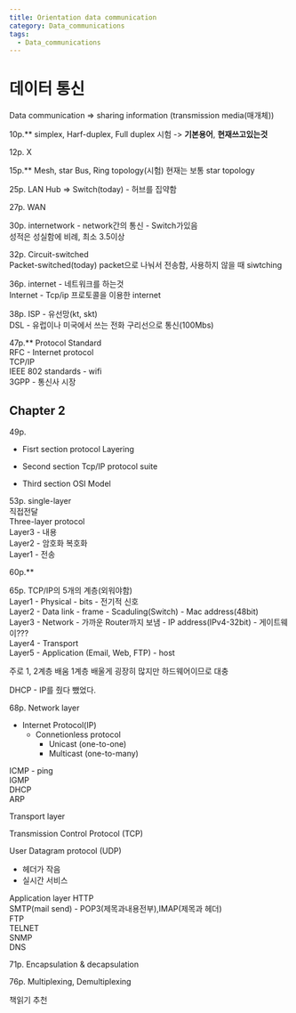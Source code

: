 ```yaml
---
title: Orientation data communication
category: Data_communications
tags:
  - Data_communications
---
```

# 데이터 통신

Data communication => sharing information (transmission media(매개체))

10p.**
simplex, Harf-duplex, Full duplex
시험 -> **기본용어**, **현재쓰고있는것**

12p.
X

15p.**
Mesh, star Bus, Ring topology(시험) 
현재는 보통 star topology

25p.
LAN
Hub => Switch(today) - 허브를 집약함

27p.
WAN

30p.
internetwork - network간의 통신 - Switch가있음  
성적은 성실함에 비례, 최소 3.5이상

32p.
Circuit-switched  
Packet-switched(today) packet으로 나눠서 전송함, 사용하지 않을 때 siwtching

36p.
internet - 네트워크를 하는것  
Internet - Tcp/ip 프로토콜을 이용한 internet

38p.
ISP - 유선망(kt, skt)  
DSL - 유럽이나 미국에서 쓰는 전화 구리선으로 통신(100Mbs)

47p.**
Protocol Standard  
RFC - Internet protocol  
TCP/IP  
IEEE 802 standards - wifi  
3GPP - 통신사 시장

## Chapter 2

49p.

- Fisrt section
  protocol Layering

- Second section
  Tcp/IP protocol suite

- Third section
  OSI Model

53p.
single-layer  
직접전달  
Three-layer protocol  
Layer3 - 내용  
Layer2 - 암호화 복호화  
Layer1 - 전송  

60p.**

65p.
TCP/IP의 5개의 계층(외워야함)  
Layer1 - Physical - bits - 전기적 신호  
Layer2 - Data link - frame - Scaduling(Switch) - Mac address(48bit)  
Layer3 - Network - 가까운 Router까지 보냄 - IP address(IPv4-32bit) - 게이트웨이???  
Layer4 - Transport  
Layer5 - Application (Email, Web, FTP) - host

주로 1, 2계층 배움
1계층 배울게 굉장히 많지만 하드웨어이므로 대충

DHCP - IP를 줬다 뺐었다.

68p.
Network layer

- Internet Protocol(IP)
  - Connetionless protocol
    - Unicast (one-to-one)
    - Multicast (one-to-many)

ICMP - ping  
IGMP  
DHCP  
ARP

Transport layer

Transmission Control Protocol (TCP)

User Datagram protocol (UDP)

- 헤더가 작음
- 실시간 서비스

Application layer
HTTP  
SMTP(mail send) - POP3(제목과내용전부),IMAP(제목과 헤더)  
FTP  
TELNET  
SNMP  
DNS

71p.
Encapsulation & decapsulation

76p.
Multiplexing, Demultiplexing

책읽기 추천
